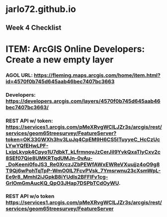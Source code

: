 # jarlo72.github.io

## Week 4 Checklist
# ITEM: ArcGIS Online Developers: Create a new empty layer
### AGOL URL: https://fleming.maps.arcgis.com/home/item.html?id=4570f0b745d645aab46bec7407bc3663
### Developers: https://developers.arcgis.com/layers/4570f0b745d645aab46bec7407bc3663/
### REST API w/ token: https://services1.arcgis.com/pMeXRvgWClLJZr3s/arcgis/rest/services/geom65treesurvey/FeatureServer?token=OK33GWXh3hv3LuJq4CpEM9H6CS5ITuyyeC_HcCzUcLYwYQfEHwLPF-LxjpLkvpk4Cpyo1U7dbkT_kLfrmnovJzCerJiI9YvkQxaTlyCxv2c8SEf07Qie8UMKRTqdUMJn-0vAu-_DoKeeni0foJS3_Re0XrczJZbPEWfAWxEWReVXuujjz4oO9g8T9Qj6wPohTqTpP-WmO0lL7FcvPVsk_7Ymsrwnu23cXsmWpL-Ee9r8_MmhI2iJGpkB8iYUdls2BFFlFv1cg-GrIOmGmAucKQ_QpO3JHap7DSPbTCdOyWU.

### REST API w/o token https://services1.arcgis.com/pMeXRvgWClLJZr3s/arcgis/rest/services/geom65treesurvey/FeatureServer
